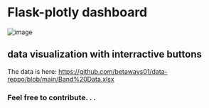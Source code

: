 
# Flask-plotly dashboard
![image](https://user-images.githubusercontent.com/111149286/198567982-ab380fa2-10dd-4e63-b448-37ff813e19b4.png)
## data visualization with interractive buttons

The data is here: https://github.com/betaways01/data-reppo/blob/main/Band%20Data.xlsx
### Feel free to contribute. . .
